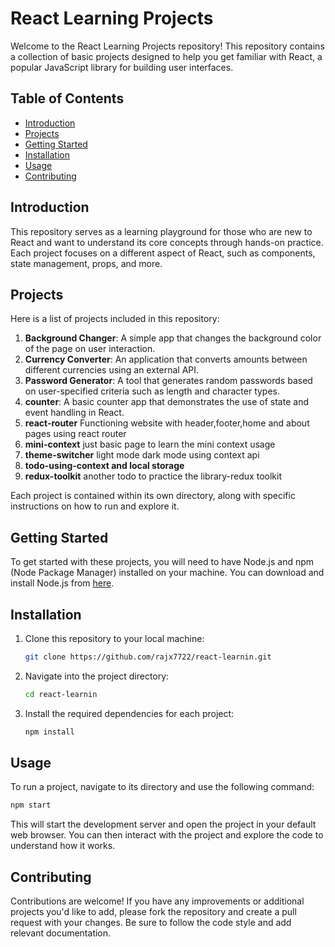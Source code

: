 

# React Learning Projects 

Welcome to the React Learning Projects repository! This repository contains a collection of basic projects designed to help you get familiar with React, a popular JavaScript library for building user interfaces.

## Table of Contents

- [Introduction](#introduction)
- [Projects](#projects)
- [Getting Started](#getting-started)
- [Installation](#installation)
- [Usage](#usage)
- [Contributing](#contributing)


## Introduction

This repository serves as a learning playground for those who are new to React and want to understand its core concepts through hands-on practice. Each project focuses on a different aspect of React, such as components, state management, props, and more.

## Projects

Here is a list of projects included in this repository:

1. **Background Changer**: A simple app that changes the background color of the page on user interaction.
2. **Currency Converter**: An application that converts amounts between different currencies using an external API.
3. **Password Generator**: A tool that generates random passwords based on user-specified criteria such as length and character types.
4. **counter**: A basic counter app that demonstrates the use of state and event handling in React.
5. **react-router** Functioning website with header,footer,home and about pages using react router
6. **mini-context** just basic page to learn the mini context usage
7. **theme-switcher** light mode dark mode using context api
8. **todo-using-context and local storage**
9. **redux-toolkit** another todo to practice the library-redux toolkit

Each project is contained within its own directory, along with specific instructions on how to run and explore it.

## Getting Started

To get started with these projects, you will need to have Node.js and npm (Node Package Manager) installed on your machine. You can download and install Node.js from [here](https://nodejs.org/).

## Installation

1. Clone this repository to your local machine:
   ```bash
   git clone https://github.com/rajx7722/react-learnin.git
   ```

2. Navigate into the project directory:
   ```bash
   cd react-learnin
   ```

3. Install the required dependencies for each project:
   ```bash
   npm install
   ```

## Usage

To run a project, navigate to its directory and use the following command:
```bash
npm start
```

This will start the development server and open the project in your default web browser. You can then interact with the project and explore the code to understand how it works.

## Contributing

Contributions are welcome! If you have any improvements or additional projects you'd like to add, please fork the repository and create a pull request with your changes. Be sure to follow the code style and add relevant documentation.
